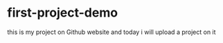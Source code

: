 # first-project-demo
this is my project on Github website 
and today i will  upload a project on it
